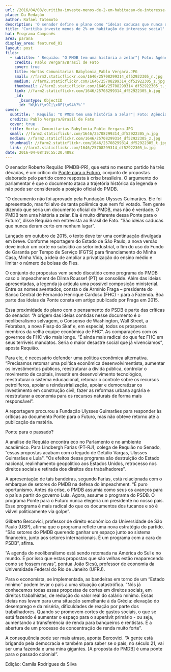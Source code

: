 ```yaml
---
url: /2016/04/08/curitiba-investe-menos-de-2-em-habitacao-de-interesse-social/
place: Da Redação
author: Rafael Tatemoto
description: 'O senador define o plano como "ideias caducas que nunca deram certo em nenhum lugar"'
title: 'Curitiba investe menos de 2% em habitação de interesse social'
hat: Programa Camponês
area: parana
display_area: featured_01
layout: post
files:
  - subtitle: ' Requião: "O PMDB tem uma história a zelar"| Foto: Agência Brasil'
    credits: Pablo Vergara/Brasil de Fato
    cover: true
    title: Hortas Comunitarias Babylonia_Pablo Vergara.JPG
    small: //farm2.staticflickr.com/1646/25708299314_df52922305_n.jpg
    medium: //farm2.staticflickr.com/1646/25708299314_df52922305_z.jpg
    thumbnail: //farm2.staticflickr.com/1646/25708299314_df52922305_t.jpg
    link: //farm2.staticflickr.com/1646/25708299314_df52922305_b.jpg
    _id:
      _bsontype: ObjectID
      id: "W\b\f\x9C¦\x8F(\x94%?%`"
cover:
  subtitle: ' Requião: "O PMDB tem uma história a zelar"| Foto: Agência Brasil'
  credits: Pablo Vergara/Brasil de Fato
  cover: true
  title: Hortas Comunitarias Babylonia_Pablo Vergara.JPG
  small: //farm2.staticflickr.com/1646/25708299314_df52922305_n.jpg
  medium: //farm2.staticflickr.com/1646/25708299314_df52922305_z.jpg
  thumbnail: //farm2.staticflickr.com/1646/25708299314_df52922305_t.jpg
  link: //farm2.staticflickr.com/1646/25708299314_df52922305_b.jpg
date: 2016-04-08T19:55:20.489Z
---
```

<p>O senador Roberto Requi&atilde;o (PMDB-PR), que est&aacute; no mesmo partido h&aacute; tr&ecirc;s d&eacute;cadas, &eacute; um cr&iacute;tico do <a href="http://brasildefato.com.br/search/node/%22Ponte%20para%20o%20Futuro%22" target="_blank">Ponte para o Futuro</a>, conjunto de propostas elaborado pelo partido como resposta &agrave; crise brasileira. O argumento do parlamentar &eacute; que o documento ataca a trajet&oacute;ria hist&oacute;rica da legenda e n&atilde;o pode ser considerado a posi&ccedil;&atilde;o oficial do PMDB.</p>

<p>&ldquo;O documento n&atilde;o foi aprovado pela Funda&ccedil;&atilde;o Ulysses Guimar&atilde;es. Ele foi apresentado, mas foi alvo de tanta pol&ecirc;mica que nem foi votado. Tem gente dizendo que seria um documento oficial do PMDB, mas n&atilde;o &eacute; verdade. O PMDB tem uma hist&oacute;ria a zelar. Ela &eacute; muito diferente dessa Ponte para o Futuro&rdquo;, disse Requi&atilde;o em entrevista ao Brasil de Fato. &ldquo;S&atilde;o ideias caducas que nunca deram certo em nenhum lugar&rdquo;.</p>

<p>Lan&ccedil;ado em outubro de 2015, o texto deve ter uma continua&ccedil;&atilde;o divulgada em breve. Conforme reportagem do Estado de S&atilde;o Paulo, a nova vers&atilde;o deve incluir um corte no subs&iacute;dio ao setor industrial, o fim do uso do Fundo de Garantia por Tempo de Servi&ccedil;o (FGTS) para financiamento do Minha Casa, Minha Vida, a ideia de ampliar a privatiza&ccedil;&atilde;o do ensino m&eacute;dio e limitar o n&uacute;mero de bolsas do Fies.</p>

<p>O conjunto de propostas vem sendo discutido como programa do PMDB caso o impeachment de Dilma Roussef (PT) se consolide. Al&eacute;m das ideias apresentadas, a legenda j&aacute; articula uma poss&iacute;vel composi&ccedil;&atilde;o ministerial. Entre os nomes aventados, consta o de Arm&iacute;nio Fraga &ndash; presidente do Banco Central de Fernando Henrique Cardoso (FHC) - para a Fazenda. Boa parte das ideias da Ponte consta em artigo publicado por Fraga em 2015.</p>

<p>Essa proximidade do plano com o pensamento do PSDB &eacute; parte das cr&iacute;ticas do senador: &ldquo;A origem das ideias contidas nesse documento &eacute; o neoliberalismo selvagem, o Consenso de Washington, Wall Street, a Febraban, a nova Fiesp do Skaf e, em especial, todos os pr&oacute;speros membros da velha equipe econ&ocirc;mica de FHC&rdquo;. As compara&ccedil;&otilde;es com os governos de FHC v&atilde;o mais longe. &ldquo;&Eacute; ainda mais radical do que fez FHC em seus terr&iacute;veis mandatos. Seria o maior desastre social que j&aacute; vivenciamos&rdquo;, aposta Requi&atilde;o.</p>

<p>Para ele, &eacute; necess&aacute;rio defender uma pol&iacute;tica econ&ocirc;mica alternativa. &ldquo;Precisamos retomar uma pol&iacute;tica econ&ocirc;mica desenvolvimentista, aumentar os investimentos p&uacute;blicos, reestruturar a d&iacute;vida p&uacute;blica, controlar o movimento de capitais, investir em desenvolvimento tecnol&oacute;gico, reestruturar o sistema educacional, retomar o controle sobre os recursos petrol&iacute;feros, apoiar a reindustrializa&ccedil;&atilde;o, apoiar e democratizar os investimento em constru&ccedil;&atilde;o civil, fazer as reformas urbana agr&aacute;ria e reestruturar a economia para os recursos naturais de forma mais respons&aacute;vel&rdquo;.</p>

<p>A reportagem procurou a Funda&ccedil;&atilde;o Ulysses Guimar&atilde;es para responder &agrave;s cr&iacute;ticas ao documento Ponte para o Futuro, mas n&atilde;o obteve retorno at&eacute; a publica&ccedil;&atilde;o da mat&eacute;ria.</p>

<p>Ponte para o passado?</p>

<p>A an&aacute;lise de Requi&atilde;o encontra eco no Parlamento e no ambiente acad&ecirc;mico. Para Lindbergh Farias (PT-RJ), colega de Requi&atilde;o no Senado, &ldquo;essas propostas acabam com o legado de Get&uacute;lio Vargas, Ulysses Guimar&atilde;es e Lula&quot;. &quot;Os efeitos desse programa s&atilde;o destrui&ccedil;&atilde;o do Estado nacional, realinhamento geopol&iacute;tico aos Estados Unidos, retrocesso nos direitos sociais e retirada dos direitos dos trabalhadores&rdquo;.</p>

<p>A apresenta&ccedil;&atilde;o de tais bandeiras, segundo Farias, est&aacute; relacionada com o embarque de setores do PMDB na defesa do impeachment. &ldquo;&Eacute; puro oportunismo. Antes da crise, o PMDB assumia como seus os avan&ccedil;os para o pa&iacute;s a partir do governo Lula. Agora, assume o programa do PSDB. O programa Ponte para o Futuro nunca elegeria um presidente no nosso pa&iacute;s. Esse programa &eacute; mais radical do que os documentos dos tucanos e s&oacute; &eacute; vi&aacute;vel politicamente via golpe&rdquo;.</p>

<p>Gilberto Bercovici, professor de direito econ&ocirc;mico da Universidade de S&atilde;o Paulo (USP), afirma que o programa reflete uma nova estrat&eacute;gia do partido. &ldquo;S&atilde;o setores do PMDB querendo ganhar um espa&ccedil;o junto ao sistema financeiro, junto aos setores internacionais. &Eacute; um programa com a cara do PSDB&rdquo;, afima. &nbsp;</p>

<p>&ldquo;A agenda do neoliberalismo est&aacute; sendo retomada na Am&eacute;rica do Sul e no mundo. &Eacute; por isso que estas propostas que s&atilde;o velhas est&atilde;o reaparecendo como se fossem novas&rdquo;, pontua Jo&atilde;o Sics&uacute;, professor de economia da Universidade Federal do Rio de Janeiro (UFRJ).</p>

<p>Para o economista, se implementada, as bandeiras em torno de um &ldquo;Estado m&iacute;nimo&rdquo; podem levar o pa&iacute;s a uma situa&ccedil;&atilde;o catastr&oacute;fica. &ldquo;N&oacute;s j&aacute; conhecemos todas essas propostas de cortes em direitos sociais, em direitos trabalhistas, de redu&ccedil;&atilde;o do valor real do sal&aacute;rio m&iacute;nimo. Essas ideias nos levam para uma situa&ccedil;&atilde;o semelhante &agrave; da Gr&eacute;cia: eleva&ccedil;&atilde;o do desemprego e da mis&eacute;ria, dificuldades de rea&ccedil;&atilde;o por parte dos trabalhadores. Quando se promovem cortes de gastos sociais, o que se est&aacute; fazendo &eacute; aumentar o espa&ccedil;o para o super&aacute;vit prim&aacute;rio - ou seja, aumentando a transfer&ecirc;ncia de renda para banqueiros e rentistas. &Eacute; a abertura de um processo de concentra&ccedil;&atilde;o de renda muito forte&rdquo;.</p>

<p>A consequ&ecirc;ncia pode ser mais atraso, aponta Bercovici. &ldquo;A gente est&aacute; brigando pela democracia e tamb&eacute;m para saber se o pa&iacute;s, no s&eacute;culo 21, vai ser uma fazenda e uma mina gigantes. [A proposta do PMDB] &eacute; uma ponte para o passado colonial&rdquo;.</p>

<p>Edi&ccedil;&atilde;o: Camila Rodrigues da Silva</p>

